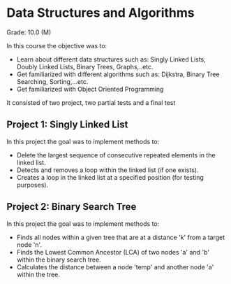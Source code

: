 # Data Structures and Algorithms
Grade: 10.0 (M)

In this course the objective was to:
- Learn about different data structures such as: Singly Linked Lists, Doubly Linked Lists, Binary Trees, Graphs,..etc.
- Get familiarized with different algorithms such as: Dijkstra, Binary Tree Searching, Sorting,...etc.
- Get familiarized with Object Oriented Programming

It consisted of two project, two partial tests and a final test

## Project 1: Singly Linked List
In this project the goal was to implement methods to:

- Delete the largest sequence of consecutive repeated elements in the linked list.
- Detects and removes a loop within the linked list (if one exists).
- Creates a loop in the linked list at a specified position (for testing purposes).

## Project 2: Binary Search Tree
In this project the goal was to implement methods to:
- Finds all nodes within a given tree that are at a distance 'k' from a target node 'n'.
- Finds the Lowest Common Ancestor (LCA) of two nodes 'a' and 'b' within the binary search tree.
- Calculates the distance between a node 'temp' and another node 'a' within the tree.
